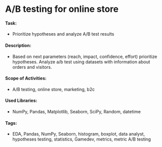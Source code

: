 # A/B testing for online store

#### Task:
- Prioritize hypotheses and analyze A/B test results

#### Description:
- Based on next parameters (reach, impact, confidence, effort) prioritize hypotheses. Analyze a/b test using datasets with information about orders and visitors.

#### Scope of Activities:
- A/B testing, online store, marketing,  b2c

#### Used Libraries:
- NumPy, Pandas, Matplotlib, Seaborn, SciPy, Random, datetime

#### Tags:
- EDA, Pandas, NumPy, Seaborn, histogram, boxplot, data analyst, hypotheses testing, statistics, Gamedev, metrics, metric  A/B testing 

